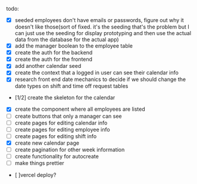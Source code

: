 todo:
- [x] seeded employees don't have emails or passwords, figure out why it doesn't like those(sort of fixed. it's the seeding that's the problem but I can just use the seeding for display prototyping and then use the actual data from the database for the actual app)
- [x] add the manager boolean to the employee table
- [x] create the auth for the backend
- [x] create the auth for the frontend
- [x] add another calendar seed
- [x] create the context that a logged in user can see their calendar info
- [x] research front end date mechanics to decide if we should change the date types on shift and time off request tables
- [1/2] create the skeleton for the calendar
- [x] create the component where all employees are listed
- [ ] create buttons that only a manager can see
- [ ] create pages for editing calendar info
- [ ] create pages for editing employee info
- [ ] create pages for editing shift info
- [x] create new calendar page
- [ ] create pagination for other week information
- [ ] create functionality for autocreate
- [ ] make things prettier
- [ ]vercel deploy?